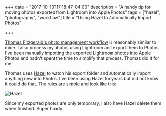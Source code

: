 +++
date = "2017-10-13T17:18:47-04:00"
description = "A handy tip for moving photos exported from Lightroom into Apple Photos"
tags = ["hazel", "photography", "workflow"]
title = "Using Hazel to Automatically Import Photos"

+++

[Thomas Fitzgerald's photo management workflow][1] is reasonably similar to mine. I also process my photos using Lightroom and export them to Photos. I've been manually importing the exported Lightroom photos into Apple Photos and hadn't spent the time to simplify that process. Thomas did it for me!

Thomas uses [Hazel][2] to watch his export folder and automatically import anything new into Photos. I've been using Hazel for years but did not know it could do that. The rules are simple and look like this:

![Hazel](/img/2017/hazel-photos.png)

Since my exported photos are only temporary, I also have Hazel delete them when finished. Super handy.

[1]: http://blog.thomasfitzgeraldphotography.com/blog/2017/10/how-i-manage-photos-from-multiple-applications
[2]: https://www.noodlesoft.com